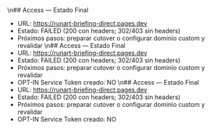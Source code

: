 \n## Access — Estado Final
- URL: https://runart-briefing-direct.pages.dev
- Estado: FAILED (200 con headers; 302/403 sin headers)
- Próximos pasos: preparar cutover o configurar dominio custom y revalidar
\n## Access — Estado Final
- URL: https://runart-briefing-direct.pages.dev
- Estado: FAILED (200 con headers; 302/403 sin headers)
- Próximos pasos: preparar cutover o configurar dominio custom y revalidar
- OPT-IN Service Token creado: NO
\n## Access — Estado Final
- URL: https://runart-briefing-direct.pages.dev
- Estado: FAILED (200 con headers; 302/403 sin headers)
- Próximos pasos: preparar cutover o configurar dominio custom y revalidar
- OPT-IN Service Token creado: NO
